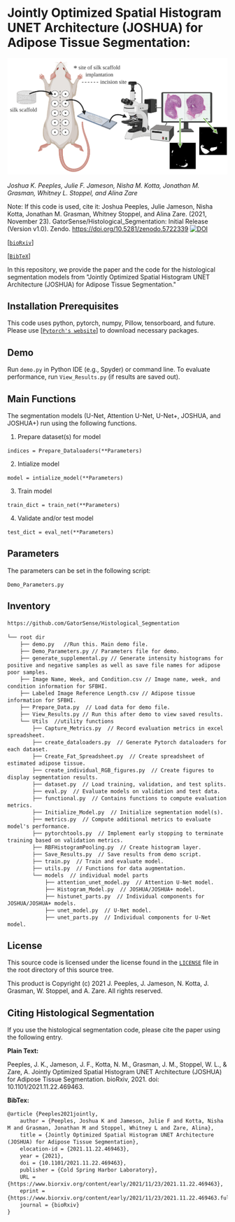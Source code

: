 # Jointly Optimized Spatial Histogram UNET Architecture (JOSHUA) for Adipose Tissue Segmentation:

![abstract](Figures/Graphical_Abstract_Background.PNG)

_Joshua K. Peeples, Julie F. Jameson, Nisha M. Kotta, Jonathan M. Grasman, Whitney L. Stoppel, and Alina Zare_

Note: If this code is used, cite it: Joshua Peeples, Julie Jameson, Nisha Kotta, 
Jonathan M. Grasman, Whitney Stoppel, and Alina Zare. 
(2021, November 23). GatorSense/Histological_Segmentation: Initial Release (Version v1.0). 
Zendo. https://doi.org/10.5281/zenodo.5722339
[![DOI](https://zenodo.org/badge/DOI/10.5281/zenodo.5722339.svg)](https://doi.org/10.5281/zenodo.5722339)

[[`bioRxiv`](https://www.biorxiv.org/content/early/2021/11/23/2021.11.22.469463)]

[[`BibTeX`](#CitingHist)]


In this repository, we provide the paper and the code for the histological 
segmentation models from "Jointly Optimized Spatial Histogram UNET 
Architecture (JOSHUA) for Adipose Tissue Segmentation."

## Installation Prerequisites

This code uses python, pytorch, numpy, Pillow, tensorboard, and future. 
Please use [[`Pytorch's website`](https://pytorch.org/get-started/locally/)] to download necessary packages.

## Demo

Run `demo.py` in Python IDE (e.g., Spyder) or command line. To evaluate performance,
run `View_Results.py` (if results are saved out).

## Main Functions

The segmentation models (U-Net, Attention U-Net, U-Net+, JOSHUA, and JOSHUA+)
run using the following functions. 

1. Prepare dataset(s) for model 

 ```indices = Prepare_Dataloaders(**Parameters)```

2. Intialize model

 ```model = intialize_model(**Parameters)```

3. Train model 

```train_dict = train_net(**Parameters)```

4. Validate and/or test model

```test_dict = eval_net(**Parameters)```


## Parameters
The parameters can be set in the following script:

```Demo_Parameters.py```

## Inventory

```
https://github.com/GatorSense/Histological_Segmentation

└── root dir
    ├── demo.py   //Run this. Main demo file.
    ├── Demo_Parameters.py // Parameters file for demo.
    ├── generate_supplemental.py // Generate intensity histograms for positive and negative samples as well as save file names for adipose poor samples.
    ├── Image Name, Week, and Condition.csv // Image name, week, and condition information for SFBHI.
    ├── Labeled Image Reference Length.csv // Adipose tissue information for SFBHI.
    ├── Prepare_Data.py  // Load data for demo file.
    ├── View_Results.py // Run this after demo to view saved results.
    └── Utils  //utility functions
        ├── Capture_Metrics.py  // Record evaluation metrics in excel spreadsheet.
        ├── create_dataloaders.py  // Generate Pytorch dataloaders for each dataset.
        ├── Create_Fat_Spreadsheet.py  // Create spreadsheet of estimated adipose tissue.
        ├── create_individual_RGB_figures.py  // Create figures to display segmentation results.
        ├── dataset.py  // Load training, validation, and test splits.
        ├── eval.py  // Evaluate models on validation and test data.
        ├── functional.py  // Contains functions to compute evaluation metrics.
        ├── Initialize_Model.py  // Initialize segmentation model(s).
        ├── metrics.py  // Compute additional metrics to evaluate model's performance.
        ├── pytorchtools.py  // Implement early stopping to terminate training based on validation metrics.
        ├── RBFHistogramPooling.py  // Create histogram layer. 
        ├── Save_Results.py  // Save results from demo script.
        ├── train.py  // Train and evaluate model.
        ├── utils.py  // Functions for data augmentation.
        └── models  // individual model parts
            ├── attention_unet_model.py  // Attention U-Net model.
            ├── Histogram_Model.py  // JOSHUA/JOSHUA+ model.
            ├── histunet_parts.py  // Individual components for JOSHUA/JOSHUA+ models.
            ├── unet_model.py  // U-Net model.
            ├── unet_parts.py  // Individual components for U-Net model.
```

## License

This source code is licensed under the license found in the [`LICENSE`](LICENSE) 
file in the root directory of this source tree.

This product is Copyright (c) 2021 J. Peeples, J. Jameson, N. Kotta, J. Grasman,
W. Stoppel, and A. Zare. All rights reserved.

## <a name="CitingHist"></a>Citing Histological Segmentation

If you use the histological segmentation code, please cite the paper using the 
following entry.

**Plain Text:**

Peeples, J. K., Jameson, J. F., Kotta, N. M., Grasman, J. M., Stoppel, W. L., & Zare, A. Jointly 
Optimized Spatial Histogram UNET Architecture (JOSHUA) for Adipose Tissue 
Segmentation. bioRxiv, 2021. doi: 10.1101/2021.11.22.469463.  

**BibTex:**
```
@article {Peeples2021jointly,
	author = {Peeples, Joshua K and Jameson, Julie F and Kotta, Nisha M and Grasman, Jonathan M and Stoppel, Whitney L and Zare, Alina},
	title = {Jointly Optimized Spatial Histogram UNET Architecture (JOSHUA) for Adipose Tissue Segmentation},
	elocation-id = {2021.11.22.469463},
	year = {2021},
	doi = {10.1101/2021.11.22.469463},
	publisher = {Cold Spring Harbor Laboratory},
	URL = {https://www.biorxiv.org/content/early/2021/11/23/2021.11.22.469463},
	eprint = {https://www.biorxiv.org/content/early/2021/11/23/2021.11.22.469463.full.pdf},
	journal = {bioRxiv}
}
```


